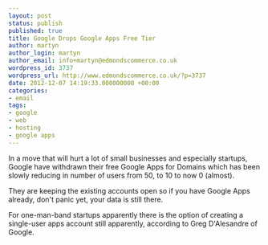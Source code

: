 ```yaml
---
layout: post
status: publish
published: true
title: Google Drops Google Apps Free Tier
author: martyn
author_login: martyn
author_email: info+martyn@edmondscommerce.co.uk
wordpress_id: 3737
wordpress_url: http://www.edmondscommerce.co.uk/?p=3737
date: 2012-12-07 14:19:33.000000000 +00:00
categories:
- email
tags:
- google
- web
- hosting
- google apps
---
```

In a move that will hurt a lot of small businesses and especially startups, Google have withdrawn their free Google Apps for Domains which has been slowly reducing in number of users from 50, to 10 to now 0 (almost).

They are keeping the existing accounts open so if you have Google Apps already, don't panic yet, your data is still there.

For one-man-band startups apparently there is the option of creating a single-user apps account still apparently, according to Greg D'Alesandre of Google.
